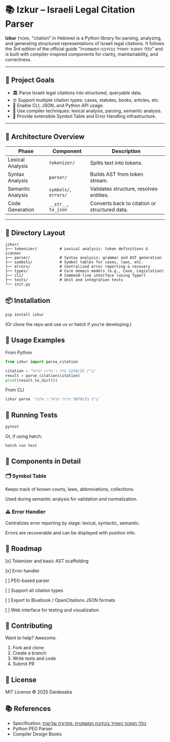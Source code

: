 # 📚 Izkur – Israeli Legal Citation Parser

**Izkur** (אִזְכּוּר, "citation" in Hebrew) is a Python library for parsing, analyzing, and generating structured representations of Israeli legal citations. It follows the 3rd edition of the official guide _"כללי האזכור האחיד בכתיבה המשפטית"_ and is built with compiler-inspired components for clarity, maintainability, and correctness.

---

## 🚀 Project Goals

- 🏛 Parse Israeli legal citations into structured, queryable data.
- ⚖️ Support multiple citation types: cases, statutes, books, articles, etc.
- 🧠 Enable CLI, JSON, and Python API usage.
- 🧩 Use compiler techniques: lexical analysis, parsing, semantic analysis.
- 🧰 Provide extensible Symbol Table and Error Handling infrastructure.

---

## 🧱 Architecture Overview

| Phase                | Component                | Description                                   |
|---------------------|--------------------------|-----------------------------------------------|
| Lexical Analysis     | `tokenizer/`              | Splits text into tokens.                      |
| Syntax Analysis      | `parser/`                 | Builds AST from token stream.                 |
| Semantic Analysis    | `symbols/`, `errors/`     | Validates structure, resolves entities.       |
| Code Generation      | `__str__`, `to_json`      | Converts back to citation or structured data. |

---

## 📁 Directory Layout

```shell
izkur/
├── tokenizer/          # Lexical analysis: token definitions & scanner
├── parser/             # Syntax analysis: grammar and AST generation
├── symbols/            # Symbol tables for cases, laws, etc.
├── errors/             # Centralized error reporting & recovery
├── types/              # Core domain models (e.g., Case, Legislation)
├── cli/                # Command-line interface (using Typer)
├── tests/              # Unit and integration tests
└── init.py
```

## 📦 Installation

```bash
pip install izkur
```

(Or clone the repo and use uv or hatch if you're developing.)

## 🔧 Usage Examples

From Python

```python
from izkur import parse_citation

citation = 'בג"ץ 1234/22 פלוני נ׳ מדינת ישראל'
result = parse_citation(citation)
print(result.to_dict())
```

From CLI

```bash
izkur parse 'ע"פ 5678/21 מדינת ישראל נ׳ אלמוני'
```

## 🧪 Running Tests

```bash
pytest
```

Or, if using hatch:

```bash
hatch run test
```

## 🧠 Components in Detail

### 🗂️ Symbol Table

Keeps track of known courts, laws, abbreviations, collections.

Used during semantic analysis for validation and normalization.

### ⚠️ Error Handler

Centralizes error reporting by stage: lexical, syntactic, semantic.

Errors are recoverable and can be displayed with position info.

## 🧭 Roadmap

[x] Tokenizer and basic AST scaffolding

[x] Error handler

[ ] PEG-based parser

[ ] Support all citation types

[ ] Export to Bluebook / OpenCitations JSON formats

[ ] Web interface for testing and visualization

## 🤝 Contributing

Want to help? Awesome.

1. Fork and clone
1. Create a branch
1. Write tests and code
1. Submit PR

## 📃 License

MIT License © 2025 Dardasaba

## 📚 References

- Specification: [כללי האזכור האחיד בכתיבה המשפטית, מהדורה שלישית](https://law.tau.ac.il/sites/law.tau.ac.il/files/media_server/law_heb/izkur/izkur2021pdf.pdf)
- Python PEG Parser
- Compiler Design Books
